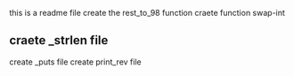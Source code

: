 this is a readme file
create the rest_to_98 function
craete function swap-int
## craete _strlen file
create _puts file
create print_rev file
